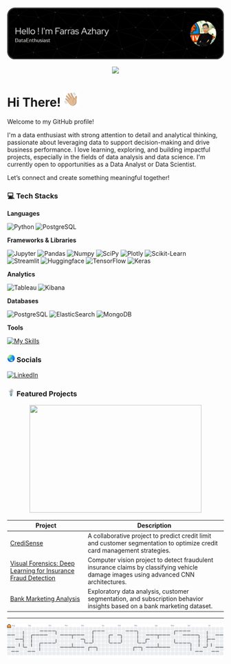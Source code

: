 ![Farras Azhary](img/header%20image.png)

<div align="center">
  <img src="https://profile-counter.glitch.me/farrazhary/count.svg?"  />
</div>

# Hi There! <img src="img/Wave.gif" width="35" height="35" />

Welcome to my GitHub profile!

I'm a data enthusiast with strong attention to detail and analytical thinking, passionate about leveraging data to support decision-making and drive business performance. I love learning, exploring, and building impactful projects, especially in the fields of data analysis and data science. I'm currently open to opportunities as a Data Analyst or Data Scientist.

Let’s connect and create something meaningful together!

### 💻 Tech Stacks

**Languages**

![Python](https://img.shields.io/badge/Python-FFD43B?style=for-the-badge&logo=python&logoColor=blue)
![PostgreSQL](https://img.shields.io/badge/PostgreSQL-316192?style=for-the-badge&logo=postgresql&logoColor=white)

**Frameworks & Libraries**

![Jupyter](https://img.shields.io/badge/Jupyter-F37626.svg?&style=for-the-badge&logo=Jupyter&logoColor=white)
![Pandas](https://img.shields.io/badge/Pandas-2C2D72?style=for-the-badge&logo=pandas&logoColor=white)
![Numpy](https://img.shields.io/badge/Numpy-777BB4?style=for-the-badge&logo=numpy&logoColor=white)
![SciPy](https://img.shields.io/badge/SciPy-654FF0?style=for-the-badge&logo=SciPy&logoColor=white)
![Plotly](https://img.shields.io/badge/Plotly-239120?style=for-the-badge&logo=plotly&logoColor=white)
![Scikit-Learn](https://img.shields.io/badge/scikit_learn-F7931E?style=for-the-badge&logo=scikit-learn&logoColor=white)
<br>
![Streamlit](https://img.shields.io/badge/Streamlit-FF4B4B?style=for-the-badge&logo=Streamlit&logoColor=white)
![Huggingface](https://img.shields.io/badge/-HuggingFace-FDEE21?style=for-the-badge&logo=HuggingFace&logoColor=black)
![TensorFlow](https://img.shields.io/badge/TensorFlow-FF6F00?style=for-the-badge&logo=TensorFlow&logoColor=white)
![Keras](https://img.shields.io/badge/Keras-FF0000?style=for-the-badge&logo=keras&logoColor=white)

**Analytics**

![Tableau](https://img.shields.io/badge/Tableau-E97627?style=for-the-badge&logo=Tableau&logoColor=white)
![Kibana](https://img.shields.io/badge/Kibana-005571?style=for-the-badge&logo=Kibana&logoColor=white)

**Databases**

![PostgreSQL](https://img.shields.io/badge/PostgreSQL-316192?style=for-the-badge&logo=postgresql&logoColor=white)
![ElasticSearch](https://img.shields.io/badge/Elastic_Search-005571?style=for-the-badge&logo=elasticsearch&logoColor=white)
![MongoDB](https://img.shields.io/badge/MongoDB-4EA94B?style=for-the-badge&logo=mongodb&logoColor=white)

**Tools**

[![My Skills](https://skillicons.dev/icons?i=pycharm,postgresql,git,docker&perline=4)](https://skillicons.dev)

### <img src="img/Globe.gif" width="18" height="18" /> Socials
[![LinkedIn](https://img.shields.io/badge/LinkedIn-%230077B5.svg?logo=linkedin&logoColor=white)](https://linkedin.com/in/farrasazhary) 

### <img src="img/bulbs.gif" width="18" height="18" /> Featured Projects

<div align="center">
  <img src="img/Cluster.gif" width="400" height="250" />
</div>

| Project         | Description                                                                                                              |
|-----------------|--------------------------------------------------------------------------------------------------------------------------|
| [CrediSense](https://github.com/farrazhary/Credisense) | A collaborative project to predict credit limit and customer segmentation to optimize credit card management strategies. |
| [Visual Forensics: Deep Learning for Insurance Fraud Detection](https://github.com/farrazhary/Visual-Forensics) | Computer vision project to detect fraudulent insurance claims by classifying vehicle damage images using advanced CNN architectures. |
| [Bank Marketing Analysis](https://github.com/farrazhary/Bank-Marketing-Analysis) | Exploratory data analysis, customer segmentation, and subscription behavior insights based on a bank marketing dataset. |

***

<picture>
  <source media="(prefers-color-scheme: dark)" srcset="https://raw.githubusercontent.com/farrazhary/farrazhary/output/pacman-contribution-graph-dark.svg">
  <source media="(prefers-color-scheme: light)" srcset="https://raw.githubusercontent.com/farrazhary/farrazhary/output/pacman-contribution-graph.svg">
  <img alt="pacman contribution graph" src="https://raw.githubusercontent.com/farrazhary/farrazhary/output/pacman-contribution-graph.svg">
</picture>



